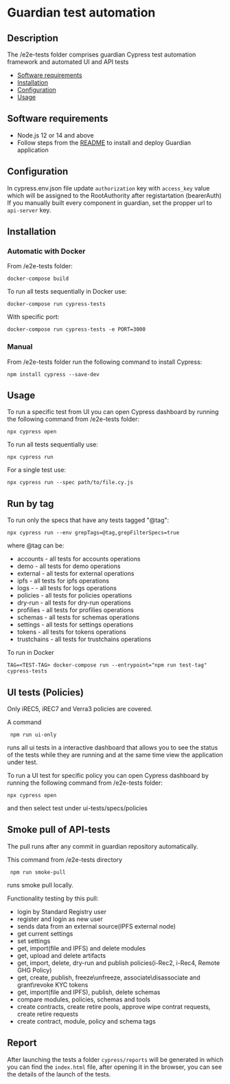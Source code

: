 # Guardian test automation

## Description
The /e2e-tests folder comprises guardian Cypress test automation framework and automated UI and API tests
- [Software requirements](#software-requirements)
- [Installation](#installation)
- [Configuration](#configuration)
- [Usage](#usage)

## Software requirements
- Node.js 12 or 14 and above
- Follow steps from the [README](https://github.com/hashgraph/guardian/blob/main/README.md) to install and deploy Guardian application


## Configuration 
In cypress.env.json file update `authorization` key with `access_key` value which will be assigned to the RootAuthority after registartation (bearerAuth)
If you manually built every component in guardian, set the propper url to `api-server` key.


## Installation

### Automatic with Docker

From /e2e-tests folder:

   ```shell
   docker-compose build 
   ```

To run all tests sequentially in Docker use:

   ```shell
   docker-compose run cypress-tests
   ```

With specific port:
   ```shell
   docker-compose run cypress-tests -e PORT=3000
   ```

### Manual
From /e2e-tests folder run the following command to install Cypress: 

`npm install cypress --save-dev`


## Usage

To run a specific test from UI you can open Cypress dashboard by running the following command from /e2e-tests folder:

`npx cypress open`

To run all tests sequentially use:

`npx cypress run`

For a single test use:

`npx cypress run --spec path/to/file.cy.js`

## Run by tag
To run only the specs that have any tests tagged "@tag":

`npx cypress run --env grepTags=@tag,grepFilterSpecs=true`

where @tag can be:
- accounts - all tests for accounts operations
- demo - all tests for demo operations
- external - all tests for external operations
- ipfs - all tests for ipfs operations
- logs - - all tests for logs operations
- policies - all tests for policies operations
- dry-run - all tests for dry-run operations
- profilies - all tests for profilies operations
- schemas - all tests for schemas operations
- settings - all tests for settings operations
- tokens - all tests for tokens operations
- trustchains - all tests for trustchains operations


To run in Docker
   ```shell
   TAG=<TEST-TAG> docker-compose run --entrypoint="npm run test-tag" cypress-tests
   ```

## UI tests (Policies)

Only iREC5, iREC7 and Verra3 policies are covered.

A command

   ```shell
    npm run ui-only
   ```

runs all ui tests in a interactive dashboard that allows you to see the status of the tests while they are running and at the same time view the application under test. 


To run a UI test for specific policy you can open Cypress dashboard by running the following command from /e2e-tests folder:

`npx cypress open`

and then select test under ui-tests/specs/policies 

## Smoke pull of API-tests

The pull runs after any commit in guardian repository automatically.

This command from /e2e-tests directory

   ```shell
    npm run smoke-pull
   ```

runs smoke pull locally. 

Functionality testing by this pull:

- login by Standard Registry user
- register and login as new user
- sends data from an external source(IPFS external node)
- get current settings
- set settings
- get, import(file and IPFS) and delete modules
- get, upload and delete artifacts
- get, import, delete, dry-run and publish policies(i-Rec2, i-Rec4, Remote GHG Policy)
- get, create, publish, freeze\unfreeze, associate\disassociate and grant\revoke KYC tokens
- get, import(file and IPFS), publish, delete schemas
- compare modules, policies, schemas and tools
- create contracts, create retire pools, approve wipe contrat requests, create retire requests
- create contract, module, policy and schema tags

## Report 

After launching the tests a folder `cypress/reports` will be generated in which you can find the `index.html` file, after opening it in the browser, you can see the details of the launch of the tests.
